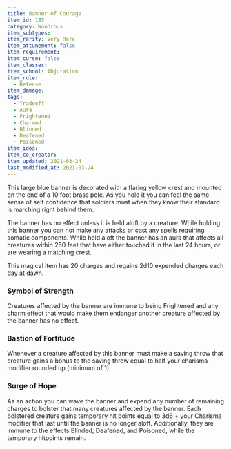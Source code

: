 ```yaml
---
title: Banner of Courage
item_id: 185
category: Wondrous
item_subtypes:
item_rarity: Very Rare
item_attunement: false
item_requirement:
item_curse: false
item_classes:
item_school: Abjuration
item_role:
  - Defense
item_damage:
tags:
  - Tradeoff
  - Aura
  - Frightened
  - Charmed
  - Blinded
  - Deafened
  - Poisoned
item_idea:
item_co_creator:
item_updated: 2021-03-24
last_modified_at: 2021-03-24
---
```


This large blue banner is decorated with a flaring yellow crest and mounted on the end of a 10 foot brass pole. As you hold it you can feel the same sense of self confidence that soldiers must when they know their standard is marching right behind them.
 
The banner has no effect unless it is held aloft by a creature. While holding this banner you can not make any attacks or cast any spells requiring somatic components. While held aloft the banner has an aura that affects all creatures within 250 feet that have either touched it in the last 24 hours, or are wearing a matching crest.

This magical item has 20 charges and regains 2d10 expended charges each day at dawn.

### Symbol of Strength
Creatures affected by the banner are immune to being Frightened and any charm effect that would make them endanger another creature affected by the banner has no effect.

### Bastion of Fortitude
Whenever a creature affected by this banner must make a saving throw that creature gains a bonus to the saving throw equal to half your charisma modifier rounded up (minimum of 1).

### Surge of Hope
As an action you can wave the banner and expend any number of remaining charges to bolster that many creatures affected by the banner. Each bolstered creature gains temporary hit points equal to 3d6 + your Charisma modifier that last until the banner is no longer aloft. Additionally, they are immune to the effects Blinded, Deafened, and Poisoned, while the temporary hitpoints remain.
